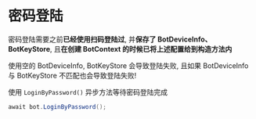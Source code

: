 # 密码登陆

密码登陆需要之前**已经使用扫码登陆过**, 并**保存了 BotDeviceInfo、BotKeyStore**, 且**在创建 BotContext 的时候已将上述配置给到构造方法内**

使用空的 BotDeviceInfo, BotKeyStore 会导致登陆失败, 且如果 BotDeviceInfo 与 BotKeyStore 不匹配也会导致登陆失败!

使用 `LoginByPassword()` 异步方法等待密码登陆完成

```csharp
await bot.LoginByPassword();
```
